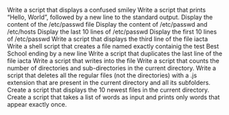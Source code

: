 Write a script that displays a confused smiley
Write a script that prints “Hello, World”, followed by a new line to the standard output.
Display the content of the /etc/passwd file
Display the content of /etc/passwd and /etc/hosts
Display the last 10 lines of /etc/passwd
Display the first 10 lines of /etc/passwd
Write a script that displays the third line of the file iacta
Write a shell script that creates a file named exactly containig the test Best School ending by a new line 
Write a script that duplicates the last line of the file iacta
Write a script that writes into the file
Write a script that counts the number of directories and sub-directories in the current directory.
Write a script that deletes all the regular files (not the directories) with a .js extension that are present in the current directory and all its subfolders.
Create a script that displays the 10 newest files in the current directory.
Create a script that takes a list of words as input and prints only words that appear exactly once.
